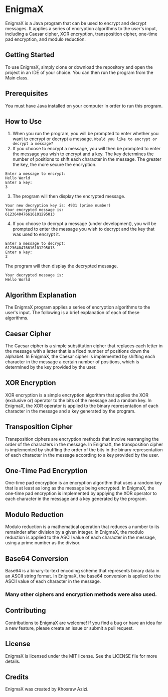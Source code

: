 # EnigmaX
EnigmaX is a Java program that can be used to encrypt and decrypt messages. It applies a series of encryption algorithms to the user's input, including a Caesar cipher, XOR encryption, transposition cipher, one-time pad encryption, and modulo reduction.

## Getting Started
To use EnigmaX, simply clone or download the repository and open the project in an IDE of your choice. You can then run the program from the Main class.

## Prerequisites
You must have Java installed on your computer in order to run this program.

## How to Use
1. When you run the program, you will be prompted to enter whether you want to encrypt or decrypt a message.
```Would you like to encrypt or decrypt a message?```
2. If you choose to encrypt a message, you will then be prompted to enter the message you wish to encrypt and a key. The key determines the number of positions to shift each character in the message. The greater the key, the more secure the encryption.
```
Enter a message to encrypt:
Hello World
Enter a key:
3
```
3. The program will then display the encrypted message.
```
Your new decryption key is: 4931 (prime number)
Your encrypted message is:
6123640476616101295013
```
4. If you choose to decrypt a message (under development), you will be prompted to enter the message you wish to decrypt and the key that was used to encrypt it.
```
Enter a message to decrypt:
6123640476616101295013
Enter a key:
3
```
The program will then display the decrypted message.
```
Your decrypted message is:
Hello World
```

## Algorithm Explanation
The EnigmaX program applies a series of encryption algorithms to the user's input. The following is a brief explanation of each of these algorithms.

## Caesar Cipher
The Caesar cipher is a simple substitution cipher that replaces each letter in the message with a letter that is a fixed number of positions down the alphabet. In EnigmaX, the Caesar cipher is implemented by shifting each character in the message a certain number of positions, which is determined by the key provided by the user.

## XOR Encryption
XOR encryption is a simple encryption algorithm that applies the XOR (exclusive or) operator to the bits of the message and a random key. In EnigmaX, the XOR operator is applied to the binary representation of each character in the message and a key generated by the program.

## Transposition Cipher
Transposition ciphers are encryption methods that involve rearranging the order of the characters in the message. In EnigmaX, the transposition cipher is implemented by shuffling the order of the bits in the binary representation of each character in the message according to a key provided by the user.

## One-Time Pad Encryption
One-time pad encryption is an encryption algorithm that uses a random key that is at least as long as the message being encrypted. In EnigmaX, the one-time pad encryption is implemented by applying the XOR operator to each character in the message and a key generated by the program.

## Modulo Reduction
Modulo reduction is a mathematical operation that reduces a number to its remainder after division by a given integer. In EnigmaX, the modulo reduction is applied to the ASCII value of each character in the message, using a prime number as the divisor.

## Base64 Conversion
Base64 is a binary-to-text encoding scheme that represents binary data in an ASCII string format. In EnigmaX, the base64 conversion is applied to the ASCII value of each character in the message.

### Many other ciphers and encryption methods were also used.

## Contributing

Contributions to EnigmaX are welcome! If you find a bug or have an idea for a new feature, please create an issue or submit a pull request.

## License

EnigmaX is licensed under the MIT license. See the LICENSE file for more details.

## Credits

EnigmaX was created by Khosraw Azizi.
